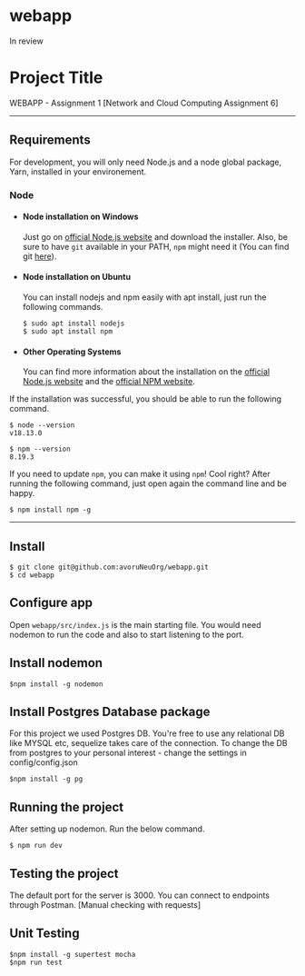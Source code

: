 # webapp
In review 

# Project Title

WEBAPP - Assignment 1 [Network and Cloud Computing Assignment 6]


---
## Requirements

For development, you will only need Node.js and a node global package, Yarn, installed in your environement.

### Node
- #### Node installation on Windows

  Just go on [official Node.js website](https://nodejs.org/) and download the installer.
Also, be sure to have `git` available in your PATH, `npm` might need it (You can find git [here](https://git-scm.com/)).

- #### Node installation on Ubuntu

  You can install nodejs and npm easily with apt install, just run the following commands.

      $ sudo apt install nodejs
      $ sudo apt install npm

- #### Other Operating Systems
  You can find more information about the installation on the [official Node.js website](https://nodejs.org/) and the [official NPM website](https://npmjs.org/).

If the installation was successful, you should be able to run the following command.

    $ node --version
    v18.13.0

    $ npm --version
    8.19.3

If you need to update `npm`, you can make it using `npm`! Cool right? After running the following command, just open again the command line and be happy.

    $ npm install npm -g

---

## Install

    $ git clone git@github.com:avoruNeuOrg/webapp.git
    $ cd webapp

## Configure app

Open `webapp/src/index.js`  is the main starting file. You would need nodemon to run the code and also to start listening to the port. 


## Install nodemon

    $npm install -g nodemon


##  Install Postgres Database package 

For this project we used Postgres DB. You're free to use any relational DB like MYSQL etc, sequelize takes care of the connection. To change the DB from postgres to your personal interest - change the settings in config/config.json  

    $npm install -g pg 


## Running the project
After setting up nodemon. Run the below command.

    $ npm run dev

## Testing the project 

The default port for the server is 3000. You can connect to endpoints through Postman. [Manual checking with requests]

## Unit Testing 

    $npm install -g supertest mocha 
    $npm run test  


